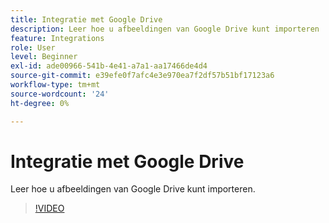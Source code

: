 ```yaml
---
title: Integratie met Google Drive
description: Leer hoe u afbeeldingen van Google Drive kunt importeren
feature: Integrations
role: User
level: Beginner
exl-id: ade00966-541b-4e41-a7a1-aa17466de4d4
source-git-commit: e39efe0f7afc4e3e970ea7f2df57b51bf17123a6
workflow-type: tm+mt
source-wordcount: '24'
ht-degree: 0%

---
```


# Integratie met Google Drive

Leer hoe u afbeeldingen van Google Drive kunt importeren.

>[!VIDEO](https://video.tv.adobe.com/v/3420219?quality=12&learn=on&hidetitle=true)
